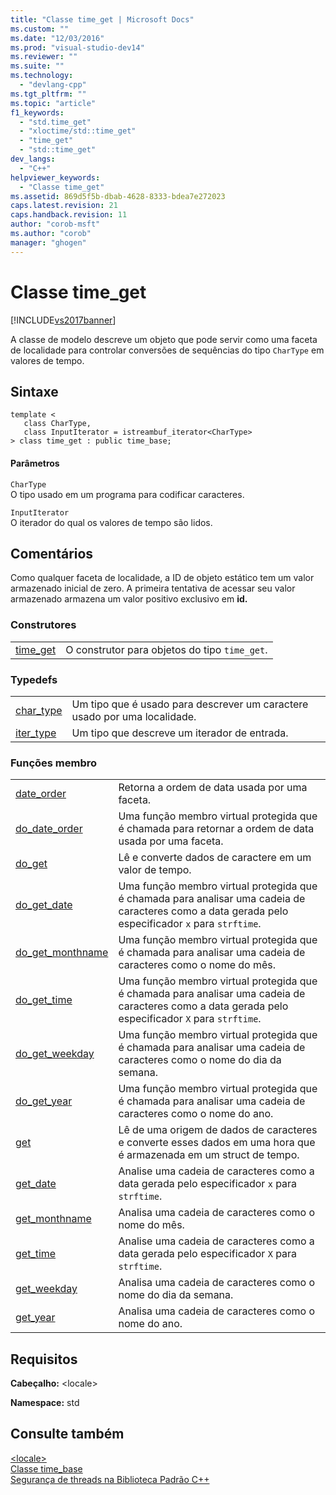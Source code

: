 ```yaml
---
title: "Classe time_get | Microsoft Docs"
ms.custom: ""
ms.date: "12/03/2016"
ms.prod: "visual-studio-dev14"
ms.reviewer: ""
ms.suite: ""
ms.technology: 
  - "devlang-cpp"
ms.tgt_pltfrm: ""
ms.topic: "article"
f1_keywords: 
  - "std.time_get"
  - "xloctime/std::time_get"
  - "time_get"
  - "std::time_get"
dev_langs: 
  - "C++"
helpviewer_keywords: 
  - "Classe time_get"
ms.assetid: 869d5f5b-dbab-4628-8333-bdea7e272023
caps.latest.revision: 21
caps.handback.revision: 11
author: "corob-msft"
ms.author: "corob"
manager: "ghogen"
---
```

# Classe time_get
[!INCLUDE[vs2017banner](../assembler/inline/includes/vs2017banner.md)]

A classe de modelo descreve um objeto que pode servir como uma faceta de localidade para controlar conversões de sequências do tipo `CharType` em valores de tempo.  
  
## Sintaxe  
  
```  
template <  
   class CharType,  
   class InputIterator = istreambuf_iterator<CharType>  
> class time_get : public time_base;  
```  
  
#### Parâmetros  
 `CharType`  
 O tipo usado em um programa para codificar caracteres.  
  
 `InputIterator`  
 O iterador do qual os valores de tempo são lidos.  
  
## Comentários  
 Como qualquer faceta de localidade, a ID de objeto estático tem um valor armazenado inicial de zero.  A primeira tentativa de acessar seu valor armazenado armazena um valor positivo exclusivo em **id.**  
  
### Construtores  
  
|||  
|-|-|  
|[time\_get](../Topic/time_get::time_get.md)|O construtor para objetos do tipo `time_get`.|  
  
### Typedefs  
  
|||  
|-|-|  
|[char\_type](../Topic/time_get::char_type.md)|Um tipo que é usado para descrever um caractere usado por uma localidade.|  
|[iter\_type](../Topic/time_get::iter_type.md)|Um tipo que descreve um iterador de entrada.|  
  
### Funções membro  
  
|||  
|-|-|  
|[date\_order](../Topic/time_get::date_order.md)|Retorna a ordem de data usada por uma faceta.|  
|[do\_date\_order](../Topic/time_get::do_date_order.md)|Uma função membro virtual protegida que é chamada para retornar a ordem de data usada por uma faceta.|  
|[do\_get](../Topic/time_get::do_get.md)|Lê e converte dados de caractere em um valor de tempo.|  
|[do\_get\_date](../Topic/time_get::do_get_date.md)|Uma função membro virtual protegida que é chamada para analisar uma cadeia de caracteres como a data gerada pelo especificador `x` para `strftime`.|  
|[do\_get\_monthname](../Topic/time_get::do_get_monthname.md)|Uma função membro virtual protegida que é chamada para analisar uma cadeia de caracteres como o nome do mês.|  
|[do\_get\_time](../Topic/time_get::do_get_time.md)|Uma função membro virtual protegida que é chamada para analisar uma cadeia de caracteres como a data gerada pelo especificador `X` para `strftime`.|  
|[do\_get\_weekday](../Topic/time_get::do_get_weekday.md)|Uma função membro virtual protegida que é chamada para analisar uma cadeia de caracteres como o nome do dia da semana.|  
|[do\_get\_year](../Topic/time_get::do_get_year.md)|Uma função membro virtual protegida que é chamada para analisar uma cadeia de caracteres como o nome do ano.|  
|[get](../Topic/time_get::get.md)|Lê de uma origem de dados de caracteres e converte esses dados em uma hora que é armazenada em um struct de tempo.|  
|[get\_date](../Topic/time_get::get_date.md)|Analise uma cadeia de caracteres como a data gerada pelo especificador `x` para `strftime`.|  
|[get\_monthname](../Topic/time_get::get_monthname.md)|Analisa uma cadeia de caracteres como o nome do mês.|  
|[get\_time](../Topic/time_get::get_time.md)|Analise uma cadeia de caracteres como a data gerada pelo especificador `X` para `strftime`.|  
|[get\_weekday](../Topic/time_get::get_weekday.md)|Analisa uma cadeia de caracteres como o nome do dia da semana.|  
|[get\_year](../Topic/time_get::get_year.md)|Analisa uma cadeia de caracteres como o nome do ano.|  
  
## Requisitos  
 **Cabeçalho:** \<locale\>  
  
 **Namespace:** std  
  
## Consulte também  
 [\<locale\>](../standard-library/locale.md)   
 [Classe time\_base](../Topic/time_base%20Class.md)   
 [Segurança de threads na Biblioteca Padrão C\+\+](../standard-library/thread-safety-in-the-cpp-standard-library.md)